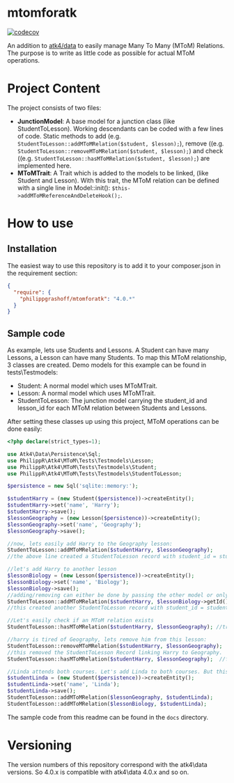 # mtomforatk
[![codecov](https://codecov.io/gh/PhilippGrashoff/mtomforatk/branch/master/graph/badge.svg)](https://codecov.io/gh/PhilippGrashoff/mtomforatk)

An addition to [atk4/data](https://github.com/atk4/data) to easily manage Many To Many (MToM) Relations. The purpose is to write as little code as possible for actual MToM operations.

# Project Content
The project consists of two files:
* **JunctionModel**: A base model for a junction class (like StudentToLesson). Working descendants can be coded with a few lines of code. Static methods to add (e.g. `StudentToLesson::addMToMRelation($student, $lesson);`), remove ((e.g. `StudentToLesson::removeMToMRelation($student, $lesson);`) and check ((e.g. `StudentToLesson::hasMToMRelation($student, $lesson);`) are implemented here.
* **MToMTrait**: A Trait which is added to the models to be linked, (like Student and Lesson). With this trait, the MToM relation can be defined with a single line in Model::init(): `$this->addMToMReferenceAndDeleteHook();`.

# How to use
## Installation
The easiest way to use this repository is to add it to your composer.json in the requirement section:
```json
{
  "require": {
    "philippgrashoff/mtomforatk": "4.0.*"
  }
}
```
## Sample code
As example, lets use Students and Lessons. A Student can have many Lessons, a Lesson can have many Students.
To map this MToM relationship, 3 classes are created. Demo models for this example can be found in tests\Testmodels:
* Student: A normal model which uses MToMTrait. 
* Lesson: A normal model which uses MToMTrait.
* StudentToLesson: The junction model carrying the student_id and lesson_id for each MToM relation between Students and Lessons. 

After setting these classes up using this project, MToM operations can be done easily:
```php
<?php declare(strict_types=1);

use Atk4\Data\Persistence\Sql;
use PhilippR\Atk4\MToM\Tests\Testmodels\Lesson;
use PhilippR\Atk4\MToM\Tests\Testmodels\Student;
use PhilippR\Atk4\MToM\Tests\Testmodels\StudentToLesson;

$persistence = new Sql('sqlite::memory:');

$studentHarry = (new Student($persistence))->createEntity();
$studentHarry->set('name', 'Harry');
$studentHarry->save();
$lessonGeography = (new Lesson($persistence))->createEntity();
$lessonGeography->set('name', 'Geography');
$lessonGeography->save();

//now, lets easily add Harry to the Geography lesson:
StudentToLesson::addMToMRelation($studentHarry, $lessonGeography);
//the above line created a StudentToLesson record with student_id = studentHarry's ID and lesson_id = lessonGeography's ID

//let's add Harry to another lesson
$lessonBiology = (new Lesson($persistence))->createEntity();
$lessonBiology->set('name', 'Biology');
$lessonBiology->save();
//adding/removing can either be done by passing the other model or only it's ID. In this case, we just pass the ID - that's what you typically get from UI
StudentToLesson::addMToMRelation($studentHarry, $lessonBiology->getId());
//this created another StudentToLesson record with student_id = studentHarry's ID and lesson_id = lessonBiology's ID

//Let's easily check if an MToM relation exists
StudentToLesson::hasMToMRelation($studentHarry, $lessonGeography); //true;

//harry is tired of Geography, lets remove him from this lesson:
StudentToLesson::removeMToMRelation($studentHarry, $lessonGeography);
//this removed the StudentToLesson Record linking Harry to Geography.
StudentToLesson::hasMToMRelation($studentHarry, $lessonGeography);  //false

//Linda attends both courses. Let's add Linda to both courses. But this time we do it the other way around and pass the lesson model as first argument:
$studentLinda = (new Student($persistence))->createEntity();
$studentLinda->set('name', 'Linda');
$studentLinda->save();
StudentToLesson::addMToMRelation($lessonGeography, $studentLinda);
StudentToLesson::addMToMRelation($lessonBiology, $studentLinda);
```

The sample code from this readme can be found in the `docs` directory.

# Versioning
The version numbers of this repository correspond with the atk4\data versions. So 4.0.x is compatible with atk4\data 4.0.x and so on.
